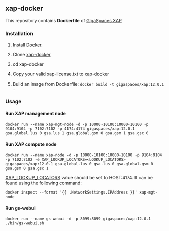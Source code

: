 ## xap-docker

This repository contains **Dockerfile** of [GigaSpaces XAP](http://www.gigaspaces.com/xap-real-time-transaction-processing/overview)

### Installation

1. Install [Docker](https://www.docker.com/).

2. Clone [xap-docker](https://github.com/xap/xap-docker.git)

3. cd xap-docker 

4. Copy your valid xap-license.txt to xap-docker 

5. Build an image from Dockerfile: `docker build -t gigaspaces/xap:12.0.1 .`


### Usage

#### Run XAP management node

    docker run --name xap-mgt-node -d -p 10000-10100:10000-10100 -p 9104:9104 -p 7102:7102 -p 4174:4174 gigaspaces/xap:12.0.1 gsa.global.lus 0 gsa.lus 1 gsa.global.gsm 0 gsa.gsm 1 gsa.gsc 0


#### Run XAP compute node

    docker run --name xap-node -d -p 10000-10100:10000-10100 -p 9104:9104 -p 7102:7102 -e XAP_LOOKUP_LOCATORS=<LOOKUP_LOCATORS> gigaspaces/xap:12.0.1 gsa.global.lus 0 gsa.lus 0 gsa.global.gsm 0 gsa.gsm 0 gsa.gsc 1

[XAP_LOOKUP_LOCATORS](http://docs.gigaspaces.com/xap120adm/network-unicast-discovery.html) value should be set to HOST:4174. It can be found using the following command:

    docker inspect --format '{{ .NetworkSettings.IPAddress }}' xap-mgt-node
 
#### Run gs-webui

    docker run --name gs-webui -d -p 8099:8099 gigaspaces/xap:12.0.1 ./bin/gs-webui.sh
